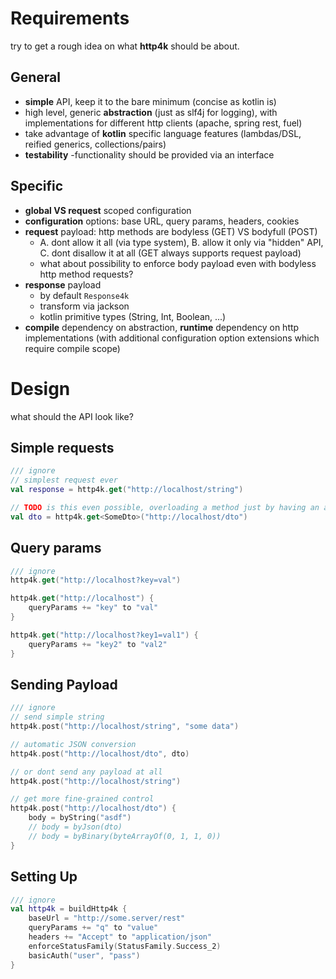 
# Requirements

try to get a rough idea on what **http4k** should be about.

## General

* **simple** API, keep it to the bare minimum (concise as kotlin is)
* high level, generic **abstraction** (just as slf4j for logging), with implementations for different http clients (apache, spring rest, fuel) 
* take advantage of **kotlin** specific language features (lambdas/DSL, reified generics, collections/pairs)
* **testability** -functionality should be provided via an interface

## Specific

* **global VS request** scoped configuration
* **configuration** options: base URL, query params, headers, cookies
* **request** payload: http methods are bodyless (GET) VS bodyfull (POST)
    * A. dont allow it all (via type system), B. allow it only via "hidden" API, C. dont disallow it at all (GET always supports request payload)
    * what about possibility to enforce body payload even with bodyless http method requests?
* **response** payload
    * by default `Response4k`
    * transform via jackson
    * kotlin primitive types (String, Int, Boolean, ...)
* **compile** dependency on abstraction, **runtime** dependency on http implementations (with additional configuration option extensions which require compile scope)

# Design

what should the API look like?

## Simple requests

```kotlin
/// ignore
// simplest request ever
val response = http4k.get("http://localhost/string")

// TODO is this even possible, overloading a method just by having an additional type parameter?!
val dto = http4k.get<SomeDto>("http://localhost/dto")
```

## Query params

```kotlin
/// ignore
http4k.get("http://localhost?key=val")

http4k.get("http://localhost") {
    queryParams += "key" to "val"
}

http4k.get("http://localhost?key1=val1") {
    queryParams += "key2" to "val2"
}
```

## Sending Payload

```kotlin
/// ignore
// send simple string
http4k.post("http://localhost/string", "some data")

// automatic JSON conversion
http4k.post("http://localhost/dto", dto)

// or dont send any payload at all
http4k.post("http://localhost/string")

// get more fine-grained control
http4k.post("http://localhost/dto") {
    body = byString("asdf")
    // body = byJson(dto)
    // body = byBinary(byteArrayOf(0, 1, 1, 0))
}
```

## Setting Up

```kotlin
/// ignore
val http4k = buildHttp4k {
    baseUrl = "http://some.server/rest"
    queryParams += "q" to "value"
    headers += "Accept" to "application/json"
    enforceStatusFamily(StatusFamily.Success_2)
    basicAuth("user", "pass")
}
```

